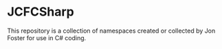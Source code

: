 # JCFCSharp
This repository is a collection of namespaces created or collected by Jon Foster for use in C# coding.
